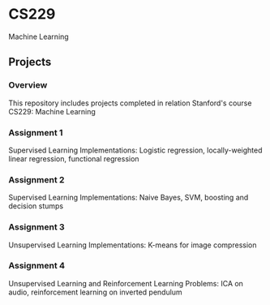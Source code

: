 # CS229
Machine Learning

## Projects

### Overview

This repository includes projects completed in relation Stanford's course CS229: Machine Learning

### Assignment 1

Supervised Learning Implementations: Logistic regression, locally-weighted linear regression, functional regression

### Assignment 2

Supervised Learning Implementations: Naive Bayes, SVM, boosting and decision stumps

### Assignment 3

Unsupervised Learning Implementations: K-means for image compression

### Assignment 4

Unsupervised Learning and Reinforcement Learning Problems: ICA on audio, reinforcement learning on inverted pendulum
